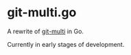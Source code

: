 # git-multi.go

A rewrite of [git-multi](https://github.com/tkrajina/git-plus/blob/master/git-multi) in Go.

Currently in early stages of development.
